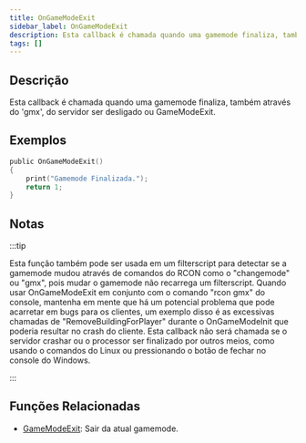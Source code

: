 ```yaml
---
title: OnGameModeExit
sidebar_label: OnGameModeExit
description: Esta callback é chamada quando uma gamemode finaliza, também através do 'gmx', do servidor ser desligado ou GameModeExit.
tags: []
---
```


## Descrição

Esta callback é chamada quando uma gamemode finaliza, também através do 'gmx', do servidor ser desligado ou GameModeExit.

## Exemplos

```c
public OnGameModeExit()
{
    print("Gamemode Finalizada.");
    return 1;
}
```

## Notas

:::tip

Esta função também pode ser usada em um filterscript para detectar se a gamemode mudou através de comandos do RCON como o "changemode" ou "gmx", pois mudar o gamemode não recarrega um filterscript. Quando usar OnGameModeExit em conjunto com o comando "rcon gmx" do console, mantenha em mente que há um potencial problema que pode acarretar em bugs para os clientes, um exemplo disso é as excessivas chamadas de "RemoveBuildingForPlayer" durante o OnGameModeInit que poderia resultar no crash do cliente. Esta callback não será chamada se o servidor crashar ou o processor ser finalizado por outros meios, como usando o comandos do Linux ou pressionando o botão de fechar no console do Windows.

:::

## Funções Relacionadas

- [GameModeExit](../functions/GameModeExit.md): Sair da atual gamemode.
